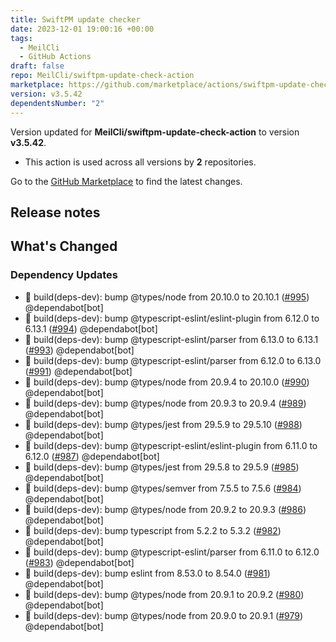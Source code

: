 ```yaml
---
title: SwiftPM update checker
date: 2023-12-01 19:00:16 +00:00
tags:
  - MeilCli
  - GitHub Actions
draft: false
repo: MeilCli/swiftpm-update-check-action
marketplace: https://github.com/marketplace/actions/swiftpm-update-checker
version: v3.5.42
dependentsNumber: "2"
---
```



Version updated for **MeilCli/swiftpm-update-check-action** to version **v3.5.42**.
- This action is used across all versions by **2** repositories.

Go to the [GitHub Marketplace](https://github.com/marketplace/actions/swiftpm-update-checker) to find the latest changes.

## Release notes

## What's Changed
### Dependency Updates
- :green_book: build(deps-dev): bump @types/node from 20.10.0 to 20.10.1 ([#995](https://github.com/MeilCli/swiftpm-update-check-action/pull/995)) @dependabot[bot]
- :green_book: build(deps-dev): bump @typescript-eslint/eslint-plugin from 6.12.0 to 6.13.1 ([#994](https://github.com/MeilCli/swiftpm-update-check-action/pull/994)) @dependabot[bot]
- :green_book: build(deps-dev): bump @typescript-eslint/parser from 6.13.0 to 6.13.1 ([#993](https://github.com/MeilCli/swiftpm-update-check-action/pull/993)) @dependabot[bot]
- :green_book: build(deps-dev): bump @typescript-eslint/parser from 6.12.0 to 6.13.0 ([#991](https://github.com/MeilCli/swiftpm-update-check-action/pull/991)) @dependabot[bot]
- :green_book: build(deps-dev): bump @types/node from 20.9.4 to 20.10.0 ([#990](https://github.com/MeilCli/swiftpm-update-check-action/pull/990)) @dependabot[bot]
- :green_book: build(deps-dev): bump @types/node from 20.9.3 to 20.9.4 ([#989](https://github.com/MeilCli/swiftpm-update-check-action/pull/989)) @dependabot[bot]
- :green_book: build(deps-dev): bump @types/jest from 29.5.9 to 29.5.10 ([#988](https://github.com/MeilCli/swiftpm-update-check-action/pull/988)) @dependabot[bot]
- :green_book: build(deps-dev): bump @typescript-eslint/eslint-plugin from 6.11.0 to 6.12.0 ([#987](https://github.com/MeilCli/swiftpm-update-check-action/pull/987)) @dependabot[bot]
- :green_book: build(deps-dev): bump @types/jest from 29.5.8 to 29.5.9 ([#985](https://github.com/MeilCli/swiftpm-update-check-action/pull/985)) @dependabot[bot]
- :green_book: build(deps-dev): bump @types/semver from 7.5.5 to 7.5.6 ([#984](https://github.com/MeilCli/swiftpm-update-check-action/pull/984)) @dependabot[bot]
- :green_book: build(deps-dev): bump @types/node from 20.9.2 to 20.9.3 ([#986](https://github.com/MeilCli/swiftpm-update-check-action/pull/986)) @dependabot[bot]
- :green_book: build(deps-dev): bump typescript from 5.2.2 to 5.3.2 ([#982](https://github.com/MeilCli/swiftpm-update-check-action/pull/982)) @dependabot[bot]
- :green_book: build(deps-dev): bump @typescript-eslint/parser from 6.11.0 to 6.12.0 ([#983](https://github.com/MeilCli/swiftpm-update-check-action/pull/983)) @dependabot[bot]
- :green_book: build(deps-dev): bump eslint from 8.53.0 to 8.54.0 ([#981](https://github.com/MeilCli/swiftpm-update-check-action/pull/981)) @dependabot[bot]
- :green_book: build(deps-dev): bump @types/node from 20.9.1 to 20.9.2 ([#980](https://github.com/MeilCli/swiftpm-update-check-action/pull/980)) @dependabot[bot]
- :green_book: build(deps-dev): bump @types/node from 20.9.0 to 20.9.1 ([#979](https://github.com/MeilCli/swiftpm-update-check-action/pull/979)) @dependabot[bot]
